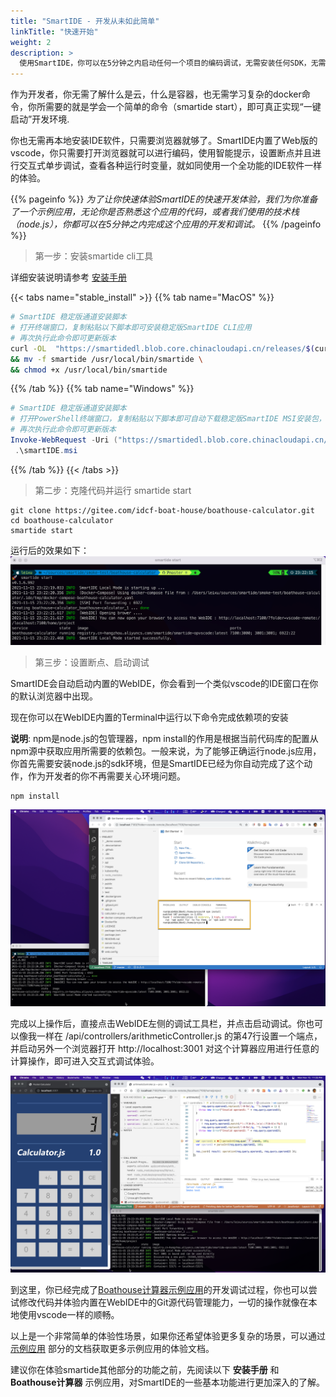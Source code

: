 ```yaml
---
title: "SmartIDE - 开发从未如此简单"
linkTitle: "快速开始"
weight: 2
description: >
  使用SmartIDE，你可以在5分钟之内启动任何一个项目的编码调试，无需安装任何SDK，无需配置任何工具。
---
```


作为开发者，你无需了解什么是云，什么是容器，也无需学习复杂的docker命令，你所需要的就是学会一个简单的命令（smartide start），即可真正实现“一键启动”开发环境.

你也无需再本地安装IDE软件，只需要浏览器就够了。SmartIDE内置了Web版的vscode，你只需要打开浏览器就可以进行编码，使用智能提示，设置断点并且进行交互式单步调试，查看各种运行时变量，就如同使用一个全功能的IDE软件一样的体验。

{{% pageinfo %}}
*为了让你快速体验SmartIDE的快速开发体验，我们为你准备了一个示例应用，无论你是否熟悉这个应用的代码，或者我们使用的技术栈（node.js），你都可以在5分钟之内完成这个应用的开发和调试。*
{{% /pageinfo %}}

> 第一步：安装smartide cli工具

详细安装说明请参考 [安装手册](/zh/docs/quickstart/install/)

{{< tabs name="stable_install" >}}
{{% tab name="MacOS" %}}
```bash
# SmartIDE 稳定版通道安装脚本
# 打开终端窗口，复制粘贴以下脚本即可安装稳定版SmartIDE CLI应用
# 再次执行此命令即可更新版本
curl -OL  "https://smartidedl.blob.core.chinacloudapi.cn/releases/$(curl -L -s https://smartidedl.blob.core.chinacloudapi.cn/releases/stable.txt)/smartide" \
&& mv -f smartide /usr/local/bin/smartide \
&& chmod +x /usr/local/bin/smartide
```
{{% /tab %}}
{{% tab name="Windows" %}}
```powershell
# SmartIDE 稳定版通道安装脚本
# 打开PowerShell终端窗口，复制粘贴以下脚本即可自动下载稳定版SmartIDE MSI安装包，并启动安装程序
# 再次执行此命令即可更新版本
Invoke-WebRequest -Uri ("https://smartidedl.blob.core.chinacloudapi.cn/releases/"+(Invoke-RestMethod https://smartidedl.blob.core.chinacloudapi.cn/releases/stable.txt)+"/SetupSmartIDE.msi")  -OutFile "smartide.msi"
 .\smartIDE.msi
```
{{% /tab %}}
{{< /tabs >}}

> 第二步：克隆代码并运行 smartide start

```shell
git clone https://gitee.com/idcf-boat-house/boathouse-calculator.git
cd boathouse-calculator
smartide start
```
运行后的效果如下：
![smartide start](smartide-start.png)

> 第三步：设置断点、启动调试

SmartIDE会自动启动内置的WebIDE，你会看到一个类似vscode的IDE窗口在你的默认浏览器中出现。

现在你可以在WebIDE内置的Terminal中运行以下命令完成依赖项的安装

**说明**: npm是node.js的包管理器，npm install的作用是根据当前代码库的配置从npm源中获取应用所需要的依赖包。一般来说，为了能够正确运行node.js应用，你首先需要安装node.js的sdk环境，但是SmartIDE已经为你自动完成了这个动作，作为开发者的你不再需要关心环境问题。

```shell
npm install
```
![npm install](npm-install.png)

完成以上操作后，直接点击WebIDE左侧的调试工具栏，并点击启动调试。你也可以像我一样在 /api/controllers/arithmeticController.js 的第47行设置一个端点，并启动另外一个浏览器打开 http://localhost:3001 对这个计算器应用进行任意的计算操作，即可进入交互式调试体验。

![smartide debugging](smartide-debugging.png)

到这里，你已经完成了[Boathouse计算器示例应用](/zh/docs/quickstart/sample-calculator/)的开发调试过程，你也可以尝试修改代码并体验内置在WebIDE中的Git源代码管理能力，一切的操作就像在本地使用vscode一样的顺畅。

以上是一个非常简单的体验性场景，如果你还希望体验更多复杂的场景，可以通过 [示例应用](zh/docs/examples/) 部分的文档获取更多示例应用的体验文档。

建议你在体验smartide其他部分的功能之前，先阅读以下 **安装手册** 和 **Boathouse计算器** 示例应用，对SmartIDE的一些基本功能进行更加深入的了解。


